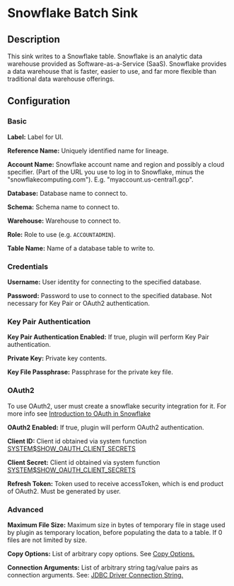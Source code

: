 # Snowflake Batch Sink


Description
-----------
This sink writes to a Snowflake table. Snowflake is an analytic data warehouse provided as Software-as-a-Service (SaaS). 
Snowflake provides a data warehouse that is faster, easier to use, and far more flexible than traditional data warehouse 
offerings.

Configuration
-------------

### Basic

**Label:** Label for UI.

**Reference Name:** Uniquely identified name for lineage.

**Account Name:** Snowflake account name and region and possibly a cloud specifier. (Part of the URL you use to 
log in to Snowflake, minus the "snowflakecomputing.com"). E.g. "myaccount.us-central1.gcp".

**Database:** Database name to connect to.

**Schema:** Schema name to connect to.

**Warehouse:** Warehouse to connect to.

**Role:** Role to use (e.g. `ACCOUNTADMIN`).

**Table Name:** Name of a database table to write to. 

### Credentials

**Username:** User identity for connecting to the specified database.

**Password:** Password to use to connect to the specified database. Not necessary for Key Pair or OAuth2 authentication.

### Key Pair Authentication

**Key Pair Authentication Enabled:** If true, plugin will perform Key Pair authentication.

**Private Key:** Private key contents.

**Key File Passphrase:** Passphrase for the private key file.

### OAuth2

To use OAuth2, user must create a snowflake security integration for it.
For more info see [Introduction to OAuth in Snowflake](https://docs.snowflake.net/manuals/user-guide/oauth-intro.html)

**OAuth2 Enabled:** If true, plugin will perform OAuth2 authentication.

**Client ID:** Client id obtained via system function 
[SYSTEM$SHOW_OAUTH_CLIENT_SECRETS](https://docs.snowflake.net/manuals/sql-reference/functions/system_show_oauth_client_secrets.html)

**Client Secret:** Client id obtained via system function 
[SYSTEM$SHOW_OAUTH_CLIENT_SECRETS](https://docs.snowflake.net/manuals/sql-reference/functions/system_show_oauth_client_secrets.html)

**Refresh Token:** Token used to receive accessToken, which is end product of OAuth2. Must be generated by user.

### Advanced

**Maximum File Size:** Maximum size in bytes of temporary file in stage used by plugin as temporary location,
before populating the data to a table. If 0 files are not limited by size.

**Copy Options:** List of arbitrary copy options. See 
[Copy Options.](https://docs.snowflake.net/manuals/sql-reference/sql/copy-into-table.html#copy-options-copyoptions)

**Connection Arguments:** List of arbitrary string tag/value pairs as connection arguments. See: 
[JDBC Driver Connection String.](https://docs.snowflake.net/manuals/user-guide/jdbc-configure.html#jdbc-driver-connection-string)
